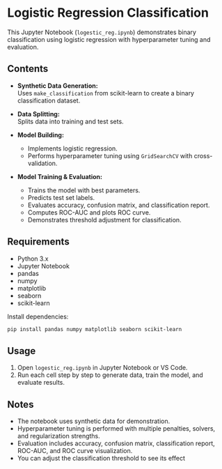 # Logistic Regression Classification

This Jupyter Notebook (`logestic_reg.ipynb`) demonstrates binary classification using logistic regression with hyperparameter tuning and evaluation.

## Contents

- **Synthetic Data Generation:**  
  Uses `make_classification` from scikit-learn to create a binary classification dataset.

- **Data Splitting:**  
  Splits data into training and test sets.

- **Model Building:**  
  - Implements logistic regression.
  - Performs hyperparameter tuning using `GridSearchCV` with cross-validation.

- **Model Training & Evaluation:**  
  - Trains the model with best parameters.
  - Predicts test set labels.
  - Evaluates accuracy, confusion matrix, and classification report.
  - Computes ROC-AUC and plots ROC curve.
  - Demonstrates threshold adjustment for classification.

## Requirements

- Python 3.x
- Jupyter Notebook
- pandas
- numpy
- matplotlib
- seaborn
- scikit-learn

Install dependencies:
```sh
pip install pandas numpy matplotlib seaborn scikit-learn
```

## Usage

1. Open `logestic_reg.ipynb` in Jupyter Notebook or VS Code.
2. Run each cell step by step to generate data, train the model, and evaluate results.

## Notes

- The notebook uses synthetic data for demonstration.
- Hyperparameter tuning is performed with multiple penalties, solvers, and regularization strengths.
- Evaluation includes accuracy, confusion matrix, classification report, ROC-AUC, and ROC curve visualization.
- You can adjust the classification threshold to see its effect